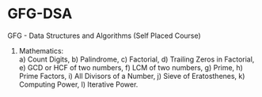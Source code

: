 # GFG-DSA
GFG - Data Structures and Algorithms (Self Placed Course)

1. Mathematics:\
   a) Count Digits,
   b) Palindrome,
   c) Factorial,
   d) Trailing Zeros in Factorial,
   e) GCD or HCF of two numbers,
   f) LCM of two numbers,
   g) Prime,
   h) Prime Factors,
   i) All Divisors of a Number,
   j) Sieve of Eratosthenes,
   k) Computing Power,
   l) Iterative Power.

